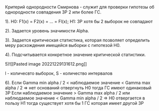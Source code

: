 Критерий однородности Смирнова - служит для проверки гипотезы об однородности совпадения ЗР 2 или более ГС. 

1). H0: F1(x) = F2(x) = ... = Fl(x);  H1: ЗР хотя бы 2 выборок не совпадают

2). Задается уровень значимости Alpha.

3). Задается критическая статистика, которая позволяет определить меру 
расхождения имещейся выборки  с гипотезой H0.


4). Подсчитывается конкретное значение критической статистики.

5)![[Pasted image 20221229131612.png]]

l - количесвто выборок, S - количество интервалов

6). Если Gamma min alpha / 2 < наблюдаемое значение < Gamma max alpha / 2 => нет оснований отвергнуть H0 тогда ГС имеют одинаковый ЗР
Если наблюдаемое значение > Gamma max alpha / 2 или наблюдаемое значение < Gamma min alpha / 2   =>  H0 отвергается в пользу H1 тогда существует хотя бы 1 ГС которая имеет другой ЗР